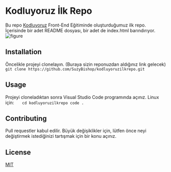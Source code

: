 # Kodluyoruz İlk Repo
Bu repo [Kodluyoruz](https://www.kodluyoruz.org/) Front-End Eğitiminde oluşturduğumuz ilk repo. İçerisinde bir adet README dosyası, bir adet de index.html barındırıyor.
![figure](C:\Users\90538\OneDrive\Masaüstü\Patika\kodluyoruzilkrepo\1.png)
## Installation
Öncelikle projeyi clonelayın. (Buraya sizin reponuzdan aldığınız link gelecek)
`
git clone https://github.com/SuzyBishop/kodluyoruzilkrepo.git
`

## Usage
Projeyi cloneladıktan sonra Visual Studio Code programında açınız.
Linux için: 
``   
cd kodluyoruzilkrepo
code . 
``    
## Contributing
Pull requestler kabul edilir. Büyük değişiklikler için, lütfen önce neyi değiştirmek istediğinizi tartışmak için bir konu açınız.
## License
[MIT](https://choosealicense.com/licenses/mit/)